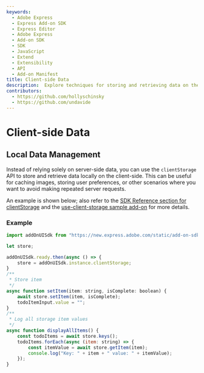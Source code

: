 ```yaml
---
keywords:
  - Adobe Express
  - Express Add-on SDK
  - Express Editor
  - Adobe Express
  - Add-on SDK
  - SDK
  - JavaScript
  - Extend
  - Extensibility
  - API
  - Add-on Manifest
title: Client-side Data
description:  Explore techniques for storing and retrieving data on the client-side.
contributors:
  - https://github.com/hollyschinsky
  - https://github.com/undavide
---
```


# Client-side Data

## Local Data Management

Instead of relying solely on server-side data, you can use the `clientStorage` API to store and retrieve data locally on the client-side. This can be useful for caching images, storing user preferences, or other scenarios where you want to avoid making repeated server requests.

An example is shown below; also refer to the [SDK Reference section for clientStorage](/references/addonsdk/instance-client-storage/) and the [use-client-storage sample add-on](/samples.md#use-client-storage) for more details.

### Example

```js
import addOnUISdk from "https://new.express.adobe.com/static/add-on-sdk/sdk.js";

let store;

addOnUISdk.ready.then(async () => {
    store = addOnUISdk.instance.clientStorage;
}
/**
 * Store item 
 */
async function setItem(item: string, isComplete: boolean) {
    await store.setItem(item, isComplete);
    todoItemInput.value = "";
}
/**
 * Log all storage item values
 */
async function displayAllItems() {
    const todoItems = await store.keys();
    todoItems.forEach(async (item: string) => {
        const itemValue = await store.getItem(item);
        console.log("Key: " + item + " value: " + itemValue);
    });
}

```
